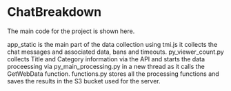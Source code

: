 # ChatBreakdown
The main code for the project is shown here.

app_static is the main part of the data collection using tmi.js it collects the chat messages and associated data, bans and timeouts.
py_viewer_count.py collects Title and Category information via the API and starts the data proceessing via py_main_processing.py in a new thread as it calls the GetWebData function.
functions.py stores all the processing functions and saves the results in the S3 bucket used for the server.
